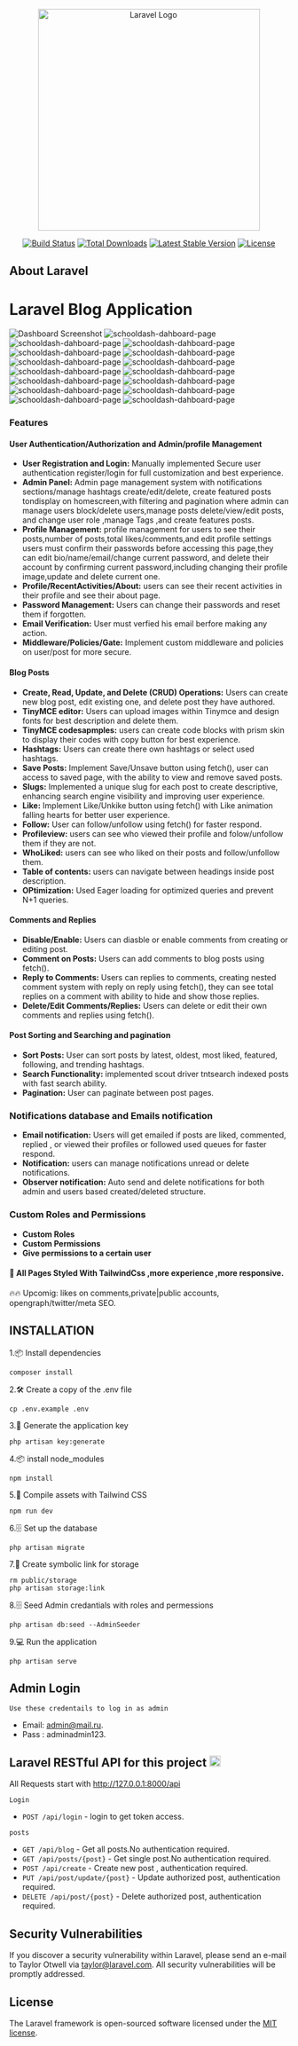 <p align="center"><a href="https://laravel.com" target="_blank"><img src="https://raw.githubusercontent.com/laravel/art/master/logo-lockup/5%20SVG/2%20CMYK/1%20Full%20Color/laravel-logolockup-cmyk-red.svg" width="400" alt="Laravel Logo"></a></p>

<p align="center">
<a href="https://github.com/laravel/framework/actions"><img src="https://github.com/laravel/framework/workflows/tests/badge.svg" alt="Build Status"></a>
<a href="https://packagist.org/packages/laravel/framework"><img src="https://img.shields.io/packagist/dt/laravel/framework" alt="Total Downloads"></a>
<a href="https://packagist.org/packages/laravel/framework"><img src="https://img.shields.io/packagist/v/laravel/framework" alt="Latest Stable Version"></a>
<a href="https://packagist.org/packages/laravel/framework"><img src="https://img.shields.io/packagist/l/laravel/framework" alt="License"></a>
</p>

## About Laravel
# Laravel Blog Application
 ![Dashboard Screenshot](https://i.postimg.cc/wTzCLcrg/127-0-0-1-8000-7.png)
![schooldash-dahboard-page](https://i.postimg.cc/fRXCT0Ny/Screenshot-2025-04-25-204621.png)
![schooldash-dahboard-page](https://i.postimg.cc/8CDSmhRw/Screenshot-2025-06-08-193655.png)
![schooldash-dahboard-page](https://i.postimg.cc/nV5fP8KX/Screenshot-2025-06-08-193929.png)
![schooldash-dahboard-page](https://i.postimg.cc/xTYh70JT/Screenshot-2025-06-08-194122.png)
![schooldash-dahboard-page](https://i.postimg.cc/qBxC0ZBV/Screenshot-2025-04-22-202005.png)
![schooldash-dahboard-page](https://i.postimg.cc/J4t6yk1w/127-0-0-1-8000-create-5.png)
![schooldash-dahboard-page](https://i.postimg.cc/wvmw7CPV/Screenshot-2025-06-09-160846.png)
![schooldash-dahboard-page](https://i.postimg.cc/DZJrHRMs/Screenshot-2025-05-21-232532.png)
![schooldash-dahboard-page](https://i.postimg.cc/W15nZy2V/Screenshot-2024-10-29-024842.png)
![schooldash-dahboard-page](https://i.postimg.cc/Dy3cc96Y/Screenshot-2025-06-03-131925.png)
![schooldash-dahboard-page](https://i.postimg.cc/85pSxY91/Screenshot-2025-06-04-112530.png)
![schooldash-dahboard-page](https://i.postimg.cc/vZSrdZ0X/Screenshot-2025-06-06-122828.png)
![schooldash-dahboard-page](https://i.postimg.cc/Kvc1FQ88/Screenshot-2025-06-03-132045.png)
![schooldash-dahboard-page](https://i.postimg.cc/7YprXYdr/Screenshot-2025-06-03-132057.png)
![schooldash-dahboard-page](https://i.postimg.cc/gJcCrwX8/Screenshot-2025-06-03-132110.png)



### Features

#### User Authentication/Authorization and Admin/profile Management
- **User Registration and Login:** Manually implemented Secure user authentication register/login for full customization and best experience.
- **Admin Panel:** Admin page management system with notifications sections/manage hashtags create/edit/delete, create featured posts tondisplay on homescreen,with filtering and pagination where admin can manage users block/delete users,manage posts delete/view/edit posts, and change user role ,manage Tags ,and create features posts.
- **Profile Management:** profile management for users to see their posts,number of posts,total likes/comments,and edit profile settings users must confirm their passwords before accessing this page,they can edit bio/name/email/change current password, and delete their account by confirming current password,including changing their profile image,update and delete current one.
- **Profile/RecentActivities/About:** users can see their recent activities in their profile and see their about page.
- **Password Management:** Users can change their passwords and reset them if forgotten.
- **Email Verification:** User must verfied his email berfore making any action.
- **Middleware/Policies/Gate:** Implement custom middleware and policies on user/post for more secure.

#### Blog Posts
- **Create, Read, Update, and Delete (CRUD) Operations:** Users can create new blog post, edit existing one, and delete post they have authored.
- **TinyMCE editor:** Users can upload images within Tinymce and design fonts for best description and delete them.
- **TinyMCE codesapmples:** users can create code blocks with prism skin to display their codes with copy button for best experience.
- **Hashtags:** Users can create there own hashtags or select used hashtags.
- **Save Posts:** Implement Save/Unsave button using fetch(), user can access to saved page, with the ability to view and remove saved posts.
- **Slugs:** Implemented a unique slug for each post to create descriptive, enhancing search engine visibility and improving user experience.
- **Like:** Implement Like/Unkike button using fetch() with Like animation falling hearts for better user experience. 
- **Follow:** User can follow/unfollow using fetch() for faster respond.
- **Profileview:** users can see who viewed their profile and folow/unfollow them if they are not.
- **WhoLiked:** users can see who liked on their posts and follow/unfollow them.
- **Table of contents:** users can navigate between headings inside post description.
- **OPtimization:** Used Eager loading for optimized queries and prevent N+1 queries.

#### Comments and Replies 
- **Disable/Enable:** Users can diasble or enable comments from creating or editing post.
- **Comment on Posts:** Users can add comments to blog posts using fetch().
- **Reply to Comments:** Users can replies to comments, creating nested comment system with reply on reply using fetch(), they can see total replies on a comment with ability to hide and show those replies.
- **Delete/Edit Comments/Replies:** Users can delete or edit their own comments and replies using fetch().


#### Post Sorting and Searching and pagination
- **Sort Posts:** User can sort posts by latest, oldest, most liked, featured, following, and trending hashtags.
- **Search Functionality:** implemented scout driver tntsearch indexed posts with fast search ability.
- **Pagination:** User can paginate between post pages. 

### Notifications database and Emails notification
- **Email notification:** Users will get emailed if posts are liked, commented, replied , or viewed their profiles or followed used queues for faster respond.
- **Notification:** users can manage notifications unread or delete notifications.
- **Observer notification:** Auto send and delete notifications for both admin and users based created/deleted structure.

### Custom Roles and Permissions
- **Custom Roles** 
- **Custom Permissions** 
- **Give permissions to a certain user** 

#### 🚀 All Pages Styled With TailwindCss ,more experience ,more responsive.
🔥🔥 Upcomig: likes on comments,private|public accounts, opengraph/twitter/meta SEO.

## INSTALLATION
1.📦 Install dependencies
```
composer install
```
2.🛠️ Create a copy of the .env file
```
cp .env.example .env
```
3.🔑 Generate the application key
```
php artisan key:generate
```
4.📦 install node_modules
```
npm install
```
5.🚀 Compile assets with Tailwind CSS
```
npm run dev
```
6.🗄️ Set up the database
```
php artisan migrate
```
7.🔗 Create symbolic link for storage
```
rm public/storage
php artisan storage:link
```
8.🗄️ Seed Admin credantials with roles and permessions 
```
php artisan db:seed --AdminSeeder
```
9.💻 Run the application
```
php artisan serve
```
## Admin Login
`Use these credentails to log in as admin`


- Email: admin@mail.ru.
- Pass : adminadmin123.

## Laravel RESTful API for this project <img height="20" src="https://upload.wikimedia.org/wikipedia/commons/thumb/9/9a/Laravel.svg/1200px-Laravel.svg.png" />

All Requests start with http://127.0.0.1:8000/api

`Login`

- `POST /api/login` - login to get token access.

 `posts`
- `GET /api/blog` - Get all posts.No authentication required.
- `GET /api/posts/{post}` - Get single post.No authentication required.
- `POST /api/create` - Create new post , authentication required.
- `PUT /api/post/update/{post}` - Update authorized post, authentication required.
- `DELETE /api/post/{post}` - Delete authorized post, authentication required.

## Security Vulnerabilities

If you discover a security vulnerability within Laravel, please send an e-mail to Taylor Otwell via [taylor@laravel.com](mailto:taylor@laravel.com). All security vulnerabilities will be promptly addressed.

## License

The Laravel framework is open-sourced software licensed under the [MIT license](https://opensource.org/licenses/MIT).
